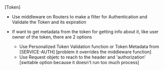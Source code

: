 [Token]
- Use middleware on Routers to make a filter for Authentication and Validate the Token and its expiration

- If want to get metadata from the token for getting info about it, like user owner of the token, there are 2 options
    - Use Personalized Token Validation function or Token Metadata from [SERVICE-AUTH] [problem it overrides the middleware function]
    - Use Request objetc to reach to the header and 'authorization' [switable option because it doesn't run too much process]